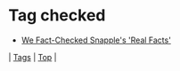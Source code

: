 <!--
title: Tag checked
date: 2020-06-28T15:26:58.975Z
tags:
-->
# Tag checked

 * [We Fact-Checked Snapple's 'Real Facts'](64123003824.md)

| [Tags](tags.md) | [Top](index.md) |
